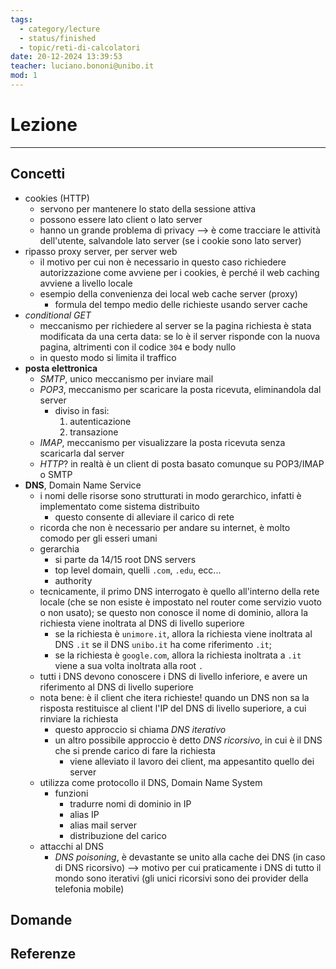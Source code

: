 ```yaml
---
tags:
  - category/lecture
  - status/finished
  - topic/reti-di-calcolatori
date: 20-12-2024 13:39:53
teacher: luciano.bononi@unibo.it
mod: 1
---
```

# Lezione
---
## Concetti
- cookies (HTTP)
	- servono per mantenere lo stato della sessione attiva
	- possono essere lato client o lato server
	- hanno un grande problema di privacy --> è come tracciare le attività dell'utente, salvandole lato server (se i cookie sono lato server)
- ripasso proxy server, per server web
	- il motivo per cui non è necessario in questo caso richiedere autorizzazione come avviene per i cookies, è perché il web caching avviene a livello locale
	- esempio della convenienza dei local web cache server (proxy)
		- formula del tempo medio delle richieste usando server cache
- _conditional GET_
	- meccanismo per richiedere al server se la pagina richiesta è stata modificata da una certa data: se lo è il server risponde con la nuova pagina, altrimenti con il codice `304` e body nullo
	- in questo modo si limita il traffico
- **posta elettronica**
	- _SMTP_, unico meccanismo per inviare mail
	- _POP3_, meccanismo per scaricare la posta ricevuta, eliminandola dal server
		- diviso in fasi:
			1. autenticazione
			2. transazione
	- _IMAP_, meccanismo per visualizzare la posta ricevuta senza scaricarla dal server
	- _HTTP_? in realtà è un client di posta basato comunque su POP3/IMAP o SMTP
- **DNS**, Domain Name Service
	- i nomi delle risorse sono strutturati in modo gerarchico, infatti è implementato come sistema distribuito
		- questo consente di alleviare il carico di rete
	- ricorda che non è necessario per andare su internet, è molto comodo per gli esseri umani
	- gerarchia
		- si parte da 14/15 root DNS servers
		- top level domain, quelli `.com`, `.edu`, ecc...
		- authority
	- tecnicamente, il primo DNS interrogato è quello all'interno della rete locale (che se non esiste è impostato nel router come servizio vuoto o non usato); se questo non conosce il nome di dominio, allora la richiesta viene inoltrata al DNS di livello superiore
		- se la richiesta è `unimore.it`, allora la richiesta viene inoltrata al DNS `.it` se il DNS `unibo.it` ha come riferimento `.it`;
		- se la richiesta è `google.com`, allora la richiesta inoltrata a `.it` viene a sua volta inoltrata alla root `.`
	- tutti i DNS devono conoscere i DNS di livello inferiore, e avere un riferimento al DNS di livello superiore
	- nota bene: è il client che itera richieste! quando un DNS non sa la risposta restituisce al client l'IP del DNS di livello superiore, a cui rinviare la richiesta
		- questo approccio si chiama _DNS iterativo_
		- un altro possibile approccio è detto _DNS ricorsivo_, in cui è il DNS che si prende carico di fare la richiesta 
			- viene alleviato il lavoro dei client, ma appesantito quello dei server
	- utilizza come protocollo il DNS, Domain Name System
		- funzioni
			- tradurre nomi di dominio in IP
			- alias IP
			- alias mail server
			- distribuzione del carico
	- attacchi al DNS
		- _DNS poisoning_, è devastante se unito alla cache dei DNS (in caso di DNS ricorsivo) --> motivo per cui praticamente i DNS di tutto il mondo sono iterativi (gli unici ricorsivi sono dei provider della telefonia mobile)

## Domande

## Referenze
